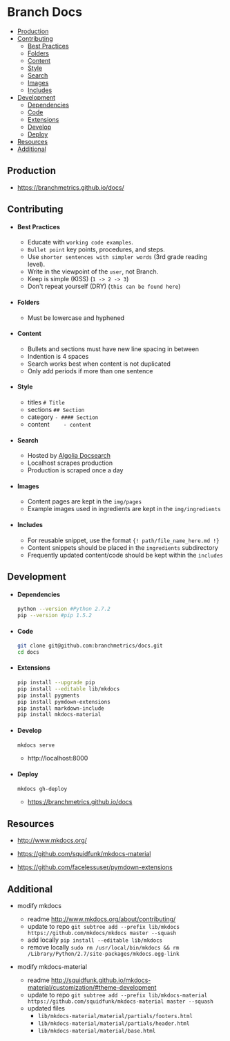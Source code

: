 # Branch Docs

- [Production](#production)
- [Contributing](#contributing)
  - [Best Practices](#best-practices)
  - [Folders](#folders)
  - [Content](#content)
  - [Style](#style)
  - [Search](#search)
  - [Images](#images)
  - [Includes](#includes)
- [Development](#development)
  - [Dependencies](#dependencies)
  - [Code](#code)
  - [Extensions](#extensions)
  - [Develop](#develop)
  - [Deploy](#deploy)
- [Resources](#resources)
- [Additional](#additional)

## Production

- https://branchmetrics.github.io/docs/

## Contributing

- #### Best Practices
    - Educate with `working code examples`.
    - `Bullet point` key points, procedures, and steps.
    - Use `shorter sentences with simpler words` (3rd grade reading level).
    - Write in the viewpoint of the `user`, not Branch.
    - Keep is simple (KISS) (`1 -> 2 -> 3`)
    - Don't repeat yourself (DRY) (`this can be found here`)

- #### Folders
    - Must be lowercase and hyphened

- #### Content
    - Bullets and sections must have new line spacing in between
    - Indention is 4 spaces
    - Search works best when content is not duplicated
    - Only add periods if more than one sentence

- #### Style
    - titles `# Title`
    - sections `## Section` 
    - category `- #### Section` 
    - content `    - content` 

- #### Search
    - Hosted by [Algolia Docsearch](https://community.algolia.com/docsearch/)
    - Localhost scrapes production
    - Production is scraped once a day

- #### Images
    - Content pages are kept in the `img/pages` 
    - Example images used in ingredients are kept in the `img/ingredients` 

- #### Includes
    - For reusable snippet, use the format `{! path/file_name_here.md !}` 
    - Content snippets should be placed in the `ingredients` subdirectory
    - Frequently updated content/code should be kept within the `includes`

## Development

- #### Dependencies

    ```bash
    python --version #Python 2.7.2
    pip --version #pip 1.5.2
    ```

- #### Code

    ```bash
    git clone git@github.com:branchmetrics/docs.git
    cd docs
    ```

- #### Extensions

    ```bash
    pip install --upgrade pip
    pip install --editable lib/mkdocs
    pip install pygments
    pip install pymdown-extensions
    pip install markdown-include
    pip install mkdocs-material
    ```

- #### Develop

    ```bash
    mkdocs serve
    ```

    - http://localhost:8000

- #### Deploy

    ```bash
    mkdocs gh-deploy
    ```

    - https://branchmetrics.github.io/docs


## Resources

- http://www.mkdocs.org/

- https://github.com/squidfunk/mkdocs-material

- https://github.com/facelessuser/pymdown-extensions


## Additional

- modify mkdocs
    - readme http://www.mkdocs.org/about/contributing/
    - update to repo `git subtree add --prefix lib/mkdocs https://github.com/mkdocs/mkdocs master --squash`
    - add locally `pip install --editable lib/mkdocs`
    - remove locally `sudo rm /usr/local/bin/mkdocs && rm /Library/Python/2.7/site-packages/mkdocs.egg-link`

- modify mkdocs-material
    - readme http://squidfunk.github.io/mkdocs-material/customization/#theme-development
    - update to repo `git subtree add --prefix lib/mkdocs-material https://github.com/squidfunk/mkdocs-material master --squash`
    - updated files
        - `lib/mkdocs-material/material/partials/footers.html`
        - `lib/mkdocs-material/material/partials/header.html`
        - `lib/mkdocs-material/material/base.html`
